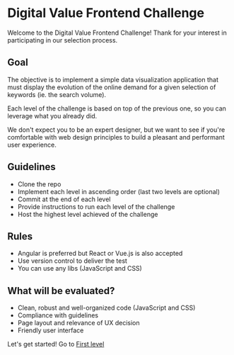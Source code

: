 # Digital Value Frontend Challenge 

Welcome to the Digital Value Frontend Challenge! Thank for your interest in participating in our selection process.

## Goal

The objective is to implement a simple data visualization application that must display the evolution of the online demand for a given selection of keywords (ie. the search volume).

Each level of the challenge is based on top of the previous one, so you can leverage what you already did.

We don't expect you to be an expert designer, but we want to see if you're comfortable with web design principles to build a pleasant and performant user experience.

## Guidelines

- Clone the repo
- Implement each level in ascending order (last two levels are optional)
- Commit at the end of each level
- Provide instructions to run each level of the challenge
- Host the highest level achieved of the challenge

## Rules

- Angular is preferred but React or Vue.js is also accepted
- Use version control to deliver the test
- You can use any libs (JavaScript and CSS)

## What will be evaluated?

- Clean, robust and well-organized code (JavaScript and CSS)
- Compliance with guidelines
- Page layout and relevance of UX decision
- Friendly user interface

Let's get started! Go to [First level](level1)
